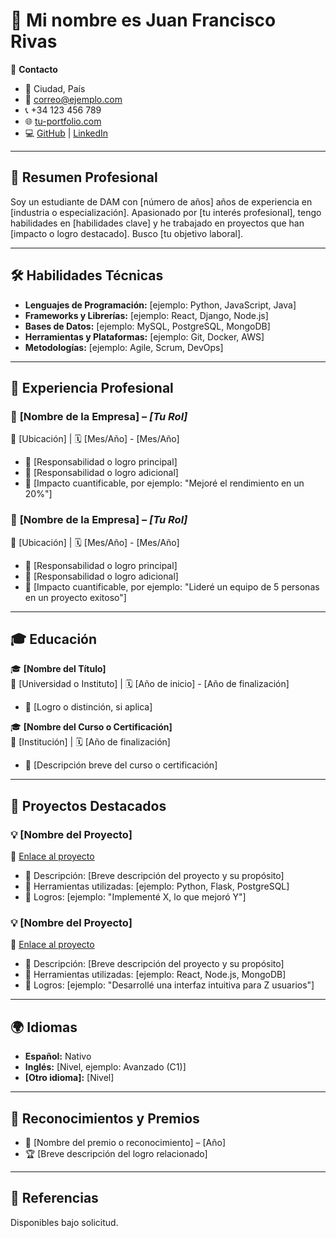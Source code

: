 # 📄 Mi nombre es Juan Francisco Rivas

👤 **Contacto**  
- 📍 Ciudad, País  
- 📧 [correo@ejemplo.com](mailto:correo@ejemplo.com)  
- 📞 +34 123 456 789  
- 🌐 [tu-portfolio.com](https://tu-portfolio.com)  
- 💻 [GitHub](https://github.com/tuusuario) | [LinkedIn](https://www.linkedin.com/in/tuusuario/)

---

## 🎯 **Resumen Profesional**
Soy un estudiante de DAM con [número de años] años de experiencia en [industria o especialización]. Apasionado por [tu interés profesional], tengo habilidades en [habilidades clave] y he trabajado en proyectos que han [impacto o logro destacado]. Busco [tu objetivo laboral].

---

## 🛠️ **Habilidades Técnicas**
- **Lenguajes de Programación:** [ejemplo: Python, JavaScript, Java]  
- **Frameworks y Librerías:** [ejemplo: React, Django, Node.js]  
- **Bases de Datos:** [ejemplo: MySQL, PostgreSQL, MongoDB]  
- **Herramientas y Plataformas:** [ejemplo: Git, Docker, AWS]  
- **Metodologías:** [ejemplo: Agile, Scrum, DevOps]  

---

## 💼 **Experiencia Profesional**

### 🚀 **[Nombre de la Empresa]** – _[Tu Rol]_  
📍 [Ubicación] | 🗓️ [Mes/Año] - [Mes/Año]  
- 🔹 [Responsabilidad o logro principal]  
- 🔹 [Responsabilidad o logro adicional]  
- 🔹 [Impacto cuantificable, por ejemplo: "Mejoré el rendimiento en un 20%"]  

### 🚀 **[Nombre de la Empresa]** – _[Tu Rol]_  
📍 [Ubicación] | 🗓️ [Mes/Año] - [Mes/Año]  
- 🔹 [Responsabilidad o logro principal]  
- 🔹 [Responsabilidad o logro adicional]  
- 🔹 [Impacto cuantificable, por ejemplo: "Lideré un equipo de 5 personas en un proyecto exitoso"]  

---

## 🎓 **Educación**

🎓 **[Nombre del Título]**  
📍 [Universidad o Instituto] | 🗓️ [Año de inicio] - [Año de finalización]  
- 🏅 [Logro o distinción, si aplica]  

🎓 **[Nombre del Curso o Certificación]**  
📍 [Institución] | 🗓️ [Año de finalización]  
- 🏅 [Descripción breve del curso o certificación]  

---

## 🌟 **Proyectos Destacados**

### 💡 **[Nombre del Proyecto]**  
🔗 [Enlace al proyecto](https://github.com/tuusuario/repositorio)  
- 🔹 Descripción: [Breve descripción del proyecto y su propósito]  
- 🔹 Herramientas utilizadas: [ejemplo: Python, Flask, PostgreSQL]  
- 🔹 Logros: [ejemplo: "Implementé X, lo que mejoró Y"]  

### 💡 **[Nombre del Proyecto]**  
🔗 [Enlace al proyecto](https://github.com/tuusuario/repositorio)  
- 🔹 Descripción: [Breve descripción del proyecto y su propósito]  
- 🔹 Herramientas utilizadas: [ejemplo: React, Node.js, MongoDB]  
- 🔹 Logros: [ejemplo: "Desarrollé una interfaz intuitiva para Z usuarios"]  

---

## 🌍 **Idiomas**
- **Español:** Nativo  
- **Inglés:** [Nivel, ejemplo: Avanzado (C1)]  
- **[Otro idioma]:** [Nivel]  

---

## 🏅 **Reconocimientos y Premios**
- 🥇 [Nombre del premio o reconocimiento] – [Año]  
- 🏆 [Breve descripción del logro relacionado]  

---

## 💬 **Referencias**
Disponibles bajo solicitud.
